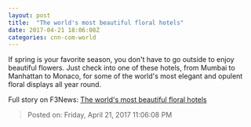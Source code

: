 ```yaml
---
layout: post
title:  "The world's most beautiful floral hotels"
date: 2017-04-21 18:06:08Z
categories: cnn-com-world
---
```


If spring is your favorite season, you don't have to go outside to enjoy beautiful flowers. Just check into one of these hotels, from Mumbai to Manhattan to Monaco, for some of the world's most elegant and opulent floral displays all year round.


Full story on F3News: [The world's most beautiful floral hotels](http://www.f3nws.com/n/Nnup3D)

> Posted on: Friday, April 21, 2017 11:06:08 PM
